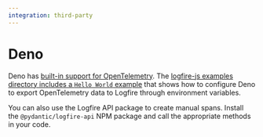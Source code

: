 ```yaml
---
integration: third-party
---
```


# Deno

Deno has
[built-in support for OpenTelemetry](https://docs.deno.com/runtime/fundamentals/open_telemetry/).
The [logfire-js examples directory includes a `Hello World` example](https://github.com/pydantic/logfire-js/tree/main/examples/deno-project) that shows how to configure Deno
to export OpenTelemetry data to Logfire through environment variables.

You can also use the Logfire API package to create manual spans.
Install the `@pydantic/logfire-api` NPM package and call the appropriate methods
in your code.
